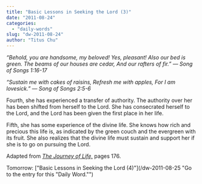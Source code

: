```yaml
---
title: "Basic Lessons in Seeking the Lord (3)"
date: "2011-08-24"
categories: 
  - "daily-words"
slug: "dw-2011-08-24"
author: "Titus Chu"
---
```


_“Behold, you are handsome, my beloved! Yes, pleasant! Also our bed is green. The beams of our houses are cedar, And our rafters of fir.” — Song of Songs 1:16-17_

_“Sustain me with cakes of raisins, Refresh me with apples, For I am lovesick.” — Song of Songs 2:5-6_

Fourth, she has experienced a transfer of authority. The authority over her has been shifted from herself to the Lord. She has consecrated herself to the Lord, and the Lord has been given the first place in her life.

Fifth, she has some experience of the divine life. She knows how rich and precious this life is, as indicated by the green couch and the evergreen with its fruit. She also realizes that the divine life must sustain and support her if she is to go on pursuing the Lord.

Adapted from _[The Journey of Life,](/book-journey "Go to the listing for this book.")_ pages 176.

Tomorrow: ["Basic Lessons in Seeking the Lord (4)"](/dw-2011-08-25 "Go to the entry for this "Daily Word."")
